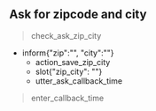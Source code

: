 <!--Report Damage Story-->

## Ask for zipcode and city
> check_ask_zip_city
* inform{"zip":"", "city":""}
  - action_save_zip_city
  - slot{"zip_city": ""}
  - utter_ask_callback_time
> enter_callback_time

<!-- END -->
